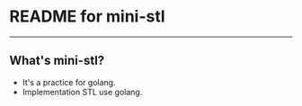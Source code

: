 # **README for mini-stl** #
***


## **What's mini-stl?** ##
* It's a practice for golang.
* Implementation STL use golang.
